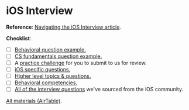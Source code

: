 iOS Interview
================================== 
<b>Reference</b>: [Navigating the iOS Interview article](https://www.raywenderlich.com/10625296-navigating-the-ios-interview).

<b>Checklist</b>:
- [ ] [Behavioral question example.](https://github.com/raywenderlich/ios-interview/blob/master/Behavioral%20Example)
- [ ] [CS fundamentals question example.](https://github.com/raywenderlich/ios-interview/tree/master/CS%20Fundamentals%20Example)
- [ ] A [practice challenge](https://github.com/raywenderlich/ios-interview/tree/master/Practical%20Example) for you to submit to us for review.
- [ ] [iOS specific questions.](https://github.com/raywenderlich/ios-interview/tree/master/iOS%20Specific%20Questions)
- [ ] [Higher level topics & questions.](https://github.com/raywenderlich/ios-interview/tree/master/Higher%20Level)
- [ ] [Behavioral competencies.](https://github.com/raywenderlich/ios-interview/tree/master/Behavioral%20Competencies)
- [ ] [All of the interview questions](https://github.com/raywenderlich/ios-interview/tree/master/All%20Questions) we've sourced from the iOS community.

 <a href="https://airtable.com/shrTixYZjswKMzU6d" target="_blank">All materials (AirTable)</a>.

